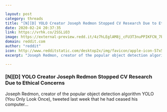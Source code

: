 ```yaml
---

layout: post
category: threads
title: "[N][D] YOLO Creator Joseph Redmon Stopped CV Research Due to Ethical Concerns"
date: 2020-02-24 20:37:35
link: https://vrhk.co/2SSLiO3
image: https://external-preview.redd.it/4z7hLEglAM8j_cFU3T3nuPPIKFCN_7bdiq8Vt4p49qQ.jpg?width=1200&height=553&auto=webp&s=041859caca6fc110b40bb498c8664260ca0e429e
domain: reddit.com
author: "reddit"
icon: http://www.redditstatic.com/desktop2x/img/favicon/apple-icon-57x57.png
excerpt: "Joseph Redmon, creator of the popular object detection algorithm YOLO (You Only Look Once), tweeted last week that he had ceased his computer..."

---
```


### [N][D] YOLO Creator Joseph Redmon Stopped CV Research Due to Ethical Concerns

Joseph Redmon, creator of the popular object detection algorithm YOLO (You Only Look Once), tweeted last week that he had ceased his computer...